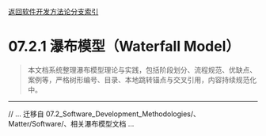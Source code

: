 [返回软件开发方法论分支索引](./README.md)

# 07.2.1 瀑布模型（Waterfall Model）

> 本文档系统整理瀑布模型理论与实践，包括阶段划分、流程规范、优缺点、案例等，严格树形编号、目录、本地跳转锚点与交叉引用，内容持续规范化中。

---

// ... 迁移自 07.2_Software_Development_Methodologies/、Matter/Software/、相关瀑布模型文档 ... 